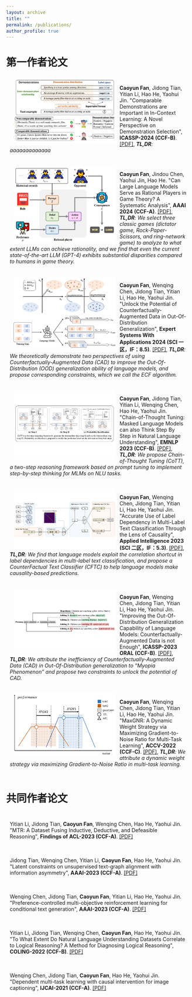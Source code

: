 ```yaml
---
layout: archive
title: ""
permalink: /publications/
author_profile: true
---
```


# 第一作者论文

<div style="display:inline-block; border:2px; margin:10px;">
 <img src="../images/paper_cover_image/ICASSP2024.png" style="float:left;" width="280" alt="markdown" align="left" hspace="10px">
 <p><b>Caoyun Fan</b>, Jidong Tian, Yitian Li, Hao He, Yaohui Jin. "Comparable Demonstrations are Important in In-Context Learning: A Novel Perspective on Demonstration Selection", <b>ICASSP-2024 (CCF-B)</b>. 
<a href="https://arxiv.org/">[PDF]</a>,
<i><b>TL,DR</b>: aaaaaaaaaaaaa </i>
</p>
</div>

<div style="display:inline-block; border:2px; margin:10px;">
 <img src="../images/paper_cover_image/AAAI2024.png" style="float:left;" width="280" alt="markdown" align="left" hspace="10px">
 <p><b>Caoyun Fan</b>, Jindou Chen, Yaohui Jin, Hao He. "Can Large Language Models Serve as Rational Players in Game Theory? A Systematic Analysis", <b>AAAI 2024 (CCF-A)</b>. 
<a href="https://arxiv.org/abs/2312.05488">[PDF]</a>,
<i><b>TL,DR</b>: We select three classic games (dictator game, Rock-Paper-Scissors, and ring-network game) to analyze to what extent LLMs can achieve rationality, and we find that even the current state-of-the-art LLM (GPT-4) exhibits substantial disparities compared to humans in game theory. </i>
</p>
</div>

<div style="display:inline-block; border:2px; margin:10px;">
 <img src="../images/paper_cover_image/ESWA2024.png" style="float:left;" width="280" alt="markdown" align="left" hspace="10px">
 <p><b>Caoyun Fan</b>, Wenqing Chen, Jidong Tian, Yitian Li, Hao He, Yaohui Jin. "Unlock the Potential of Counterfactually-Augmented Data in Out-Of-Distribution Generalization", <b>Expert Systems With Applications 2024 (SCI 一区，IF：8.5)</b>. 
<a href="https://arxiv.org/abs/2310.06666">[PDF]</a>,
<i><b>TL,DR</b>: We theoretically demonstrate two perspectives of using Counterfactually-Augmented Data (CAD) to improve the Out-Of-Distribution (OOD) generalization ability of language models, and propose corresponding constraints, which we call the ECF algorithm. </i>
</p>
</div>

<div style="display:inline-block; border:2px; margin:10px;">
 <img src="../images/paper_cover_image/EMNLP2023.png" style="float:left;" width="280" alt="markdown" align="left" hspace="10px">
 <p><b>Caoyun Fan</b>, Jidong Tian, Yitian Li, Wenqing Chen, Hao He, Yaohui Jin. "Chain-of-Thought Tuning: Masked Language Models can also Think Step By Step in Natural Language Understanding", <b>EMNLP 2023 (CCF-B)</b>. 
<a href="https://arxiv.org/abs/2310.11721">[PDF]</a>,
<i><b>TL,DR</b>: We propose Chain-of-Thought Tuning (CoTT), a two-step reasoning framework based on prompt tuning to implement step-by-step thinking for MLMs on NLU tasks. </i>
</p>
</div>

<div style="display:inline-block; border:2px; margin:10px;">
 <img src="../images/paper_cover_image/APIN2023.png" style="float:left;" width="280" alt="markdown" align="left" hspace="10px">
 <p><b>Caoyun Fan</b>, Wenqing Chen, Jidong Tian, Yitian Li, Hao He, Yaohui Jin. "Accurate Use of Label Dependency in Multi-Label Text Classification Through the Lens of Causality", <b>Applied Intelligence 2023 (SCI 二区，IF：5.3)</b>. 
<a href="https://arxiv.org/abs/2310.07588">[PDF]</a>,
<i><b>TL,DR</b>: We find that language models exploit the correlation shortcut in label dependencies in multi-label text classification, and propose a CounterFactual Text Classifier (CFTC) to help language models make causality-based predictions. </i>
</p>
</div>

<div style="display:inline-block; border:2px; margin:10px;">
 <img src="../images/paper_cover_image/ICASSP2023.png" style="float:left;" width="280" alt="markdown" align="left" hspace="10px">
 <p><b>Caoyun Fan</b>, Wenqing Chen, Jidong Tian, Yitian Li, Hao He, Yaohui Jin. "Improving the Out-Of-Distribution Generalization Capability of Language Models: Counterfactually-Augmented Data is not Enough", <b>ICASSP-2023 ORAL (CCF-B)</b>. 
<a href="https://arxiv.org/abs/2302.09345">[PDF]</a>,
<i><b>TL,DR</b>: We attribute the inefficiency of Counterfactually-Augmented Data (CAD) in Out-Of-Distribution generalization to “Myopia Phenomenon” and propose two constraints to unlock the potential of CAD. </i>
</p>
</div>

<div style="display:inline-block; border:2px; margin:10px;">
 <img src="../images/paper_cover_image/ACCV2022.png" style="float:left;" width="280" alt="markdown" align="left" hspace="10px">
<p><b>Caoyun Fan</b>, Wenqing Chen, Jidong Tian, Yitian Li, Hao He, Yaohui Jin. "MaxGNR: A Dynamic Weight Strategy via Maximizing Gradient-to-Noise Ratio for Multi-Task Learning", <b>ACCV-2022 (CCF-C)</b>. 
<a href="https://arxiv.org/abs/2302.09352">[PDF]</a>,
<i><b>TL,DR</b>: We attribute a dynamic weight strategy via maximizing Gradient-to-Noise Ratio in multi-task learning. </i>
</p>
</div>

# 共同作者论文

<div style="display:inline-block; border:2px; margin:10px;">
<p>Yitian Li, Jidong Tian, <b>Caoyun Fan</b>, Wenqing Chen, Hao He, Yaohui Jin. "MTR: A Dataset Fusing Inductive, Deductive, and Defeasible Reasoning", <b>Findings of ACL-2023 (CCF-A)</b>. 
<a href="https://aclanthology.org/2023.findings-acl.640/">[PDF]</a>
</p>
</div>

<div style="display:inline-block; border:2px; margin:10px;">
<p>Jidong Tian, Wenqing Chen, Yitian Li, <b>Caoyun Fan</b>, Hao He, Yaohui Jin. "Latent constraints on unsupervised text-graph alignment with information asymmetry", <b>AAAI-2023 (CCF-A)</b>. 
<a href="https://ojs.aaai.org/index.php/AAAI/article/view/26600">[PDF]</a>
</p>
</div>

<div style="display:inline-block; border:2px; margin:10px;">
<p>Wenqing Chen, Jidong Tian, <b>Caoyun Fan</b>, Yitian Li, Hao He, Yaohui Jin. "Preference-controlled multi-objective reinforcement learning for conditional text generation", <b>AAAI-2023 (CCF-A)</b>. 
<a href="https://ojs.aaai.org/index.php/AAAI/article/view/26490">[PDF]</a>
</p>
</div>

<div style="display:inline-block; border:2px; margin:10px;">
<p>Yitian Li, Jidong Tian, Wenqing Chen, <b>Caoyun Fan</b>, Hao He, Yaohui Jin. "To What Extent Do Natural Language Understanding Datasets Correlate to Logical Reasoning? A Method for Diagnosing Logical Reasoning", <b>COLING-2022 (CCF-B)</b>. 
<a href="https://aclanthology.org/2022.coling-1.147.pdf">[PDF]</a>
</p>
</div>

<div style="display:inline-block; border:2px; margin:10px;">
<p>Wenqing Chen, Jidong Tian, <b>Caoyun Fan</b>, Hao He, Yaohui Jin. "Dependent multi-task learning with causal intervention for image captioning", <b>IJCAI-2021 (CCF-A)</b>. 
<a href="https://arxiv.org/pdf/2105.08573.pdf">[PDF]</a>
</p>
</div>
